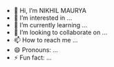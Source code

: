 - 👋 Hi, I’m NIKHIL MAURYA
- 👀 I’m interested in ...
- 🌱 I’m currently learning ...
- 💞️ I’m looking to collaborate on ...
- 📫 How to reach me ...
- 😄 Pronouns: ...
- ⚡ Fun fact: ...

<!---
NiKhiL22aor/NiKhiL22aor is a ✨ special ✨ repository because its `README.md` (this file) appears on your GitHub profile.
You can click the Preview link to take a look at your changes.
--->

